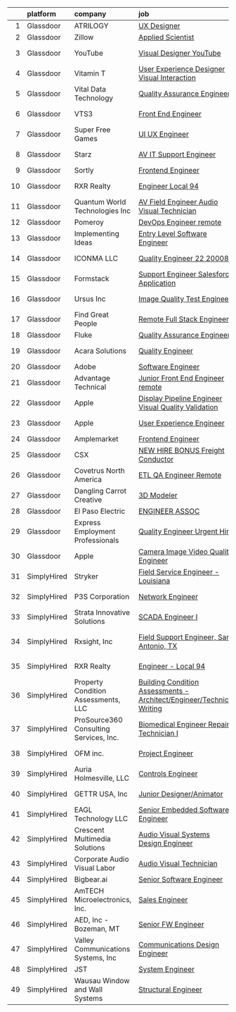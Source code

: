 

|    | platform    | company                                | job                                                                                                                                                                                                                                                                                                                                                                                                                                                                                                                                                                                                                                                                                                                                                                                                                                                                                                                                                                                                                                                                                                                                                                                                                                                   | update_time   | location                     |
|---:|:------------|:---------------------------------------|:------------------------------------------------------------------------------------------------------------------------------------------------------------------------------------------------------------------------------------------------------------------------------------------------------------------------------------------------------------------------------------------------------------------------------------------------------------------------------------------------------------------------------------------------------------------------------------------------------------------------------------------------------------------------------------------------------------------------------------------------------------------------------------------------------------------------------------------------------------------------------------------------------------------------------------------------------------------------------------------------------------------------------------------------------------------------------------------------------------------------------------------------------------------------------------------------------------------------------------------------------|:--------------|:-----------------------------|
|  1 | Glassdoor   | ATRILOGY                               | [UX Designer](https://www.glassdoor.com/partner/jobListing.htm?pos=109&ao=1110586&s=58&guid=000001818a33a79e924c4ef58012eb12&src=GD_JOB_AD&t=SR&vt=w&ea=1&cs=1_7cb088ba&cb=1655881050538&jobListingId=1007954178655&cpc=FAE5E775D180B2FB&jrtk=3-0-1g65379vcjcbj801-1g65379vqp2nf800-5f51747749abf54f--6NYlbfkN0Coaqwr41TC2LgejnR7Utnytr6GYvK_E0y3WIq7ZdLRae9o-QpJIESlqP3qGLJFeU73fQgxWVyK-VjJxWQJ7wPXVsDgmr_qx8wgq-qh_w44hPEPzHMmKsfywvLtLkO4grmCNwksa3ZCydtOTY4m2ummcehDPHPtF2pzvVA23WRMmsBvQ87QKscW3rTaWEngVZtb_ve2UxlRD3qUds9C-_KIT2jMIpvOUQ7Xx4JjEuSWvI7SPNO3SPILIQGhg-M7SXsGABsy090PayRCLVo0p99ausxZhzbEX_oa8P9YQolgA5_g7e46Is_BNUf3cvUftP3FQLU4Iag6r26NS0UHTOBZHw6MIjPua7Qkh_PkKJUwDNoLkkYdcWEs2zHF66fcSNB2QWvCep71fwtyWtl5Z2VYuJKAqC0mQBivHEdHopRDOJJbyr4wH3lkwzHUPn_uV5X8sKRHmjLlVffzJXJ8kE0e9URlzbq8bxg9oHj0vDE2zAfU1oHrHL21j6kmRxWLTPWSpbp8UP30-DNEUv-_KmjX)                                                                                                                                                                                                                                                                                                                                                                                | 24h           | Remote                       |
|  2 | Glassdoor   | Zillow                                 | [Applied Scientist](https://www.glassdoor.com/partner/jobListing.htm?pos=102&ao=1110586&s=58&guid=000001818a33a79e924c4ef58012eb12&src=GD_JOB_AD&t=SR&vt=w&cs=1_c7b65479&cb=1655881050536&jobListingId=1007952804318&cpc=8795CF9063CD573D&jrtk=3-0-1g65379vcjcbj801-1g65379vqp2nf800-9d93a89bc6a5bfc6--6NYlbfkN0ANMurRYyPEXg08u6OamUd1Mvhk-zhFSGYIZgoJR86UvYL2v6MoUqae-sD5DnU21vqelH2Myl0yUl71x6TEsj9un4Q0RKC7FcytnV9tOpVLoj_OUjOz0EZ2kkfHyhYSoBqX6mFmhMoPiOBm2q3bPf96MkPrYMS6wd-9yRmEnSpSzX5faFUG0_EoOkxIGbunPMUnnCQdzOYqvbaV6B1YZzsXyT3WAxw7iqRI0XTRHTuDQcIK27pCiIY_ayunxTbgx2QLaIK1rhNJElnEz5I8EkiHPpaXRyKsU6ISSnJeBvNYwwevTFOmT2Rn19QTLGFPk_ZHoV32_jCJpx_A6RI9o3tR8yRtsU2GQviNlTDo1avwa6c0OWaDCCDdZa9VP6q7DK05WK0Fp2wUzYVbCK72goAMS5SjaX0hhJZacbTqa8EQ2-rjSLxjjKtYNiOFSeAWJSZdpBRTXuQIC9vkQgbi2lipDVr78wpzhqR_uxSieeOHk9lo5weJkl4wuhVnl9mX7Bx2tXIOsKheoOW3QliVq_Awr9MD9_cncdEdzjtok64wblcJtA38KRYNDiWuP4FRAF3pnfoyRoQKowEJmndHbWY4ZC76UTQ6zfECVQ6lx0LZkDFJWggcJCa94QsP-7NPcXtF3yfdlGvrYtLtE2UVpxtE15wsXHrhYtkuDmk9BeNivQ0GA9jbC607VSjPlBHLOlid7eFcjCJhfLDlqXp3ab2wnxMgmnqPo3ZVJj6yyXQjyMF77w0wwCDa1bVA4aciqtyR3w2NWKyi87U_K7gwYj2xZR7FtNl6LKV-hK52_y6Qc6c2LdoaZqJJzM5thcCftktk2sz52PleshqTlscehszjfyu9g8FY6RR4rAX-0IExG3TSmL_pvymgI8aGRi_Hxng%3D) | 1d            | Remote                       |
|  3 | Glassdoor   | YouTube                                | [Visual Designer  YouTube](https://www.glassdoor.com/partner/jobListing.htm?pos=113&ao=1136043&s=58&guid=000001818a33a79e924c4ef58012eb12&src=GD_JOB_AD&t=SR&vt=w&cs=1_373606aa&cb=1655881050538&jobListingId=1007955438287&jrtk=3-0-1g65379vcjcbj801-1g65379vqp2nf800-a54f6a057a3dcca6-)                                                                                                                                                                                                                                                                                                                                                                                                                                                                                                                                                                                                                                                                                                                                                                                                                                                                                                                                                             | 24h           | San Bruno, CA                |
|  4 | Glassdoor   | Vitamin T                              | [User Experience Designer  Visual   Interaction ](https://www.glassdoor.com/partner/jobListing.htm?pos=110&ao=1110586&s=58&guid=000001818a33a79e924c4ef58012eb12&src=GD_JOB_AD&t=SR&vt=w&cs=1_68cf5429&cb=1655881050538&jobListingId=1007952399088&cpc=334ABAF5D42DC775&jrtk=3-0-1g65379vcjcbj801-1g65379vqp2nf800-77c2687aced30b58--6NYlbfkN0DMrcEu7yrtATojKJA7cEzGQ3FdRGWLh0CZQInL4ECGI6k5tN82kdM0cJmh4vC7GggIqKZJOfkwr30bBFMstioDYyIlhzZXCfvLwBAdupbHPrTMJZuWHqAcPjDhGBH65EBA0nvfin9Gm45IlDtWYa5cRO3xeOFY4Nasnbdp7ylyZBVq-0_Aa2rOcEloA5bdxohqK9s9Lj63foLZZlmxU5ksUw0t1uX01_MRXx5VCEvF0TC83dnJut3CQxBhKHO-ShBiccfC0s3Pnm6bdA4DB9ll2PKj7aM6FteG9hiqIPDHz3-iU8jib6OykBX83S2Yq9GVLe2mJEW4PfKWg4k8NhKrbP70j-gifUwLlrL1GIUyJM0yaBhe3Vliy097x000wkMbSkIFefWJZBrEHdDh6dWHpC1NpyJJLvCwFvIHVYhyefUzoqz9OfHBNykCWAzk9QMQFIWAQoY1XtoHripQXzg3)                                                                                                                                                                                                                                                                                                                                                                                                                 | 1d            | Seattle, WA                  |
|  5 | Glassdoor   | Vital Data Technology                  | [Quality Assurance Engineer](https://www.glassdoor.com/partner/jobListing.htm?pos=116&ao=1136043&s=58&guid=000001818a33a79e924c4ef58012eb12&src=GD_JOB_AD&t=SR&vt=w&ea=1&cs=1_5606f608&cb=1655881050539&jobListingId=1007955214709&jrtk=3-0-1g65379vcjcbj801-1g65379vqp2nf800-505aed74478a18c7-)                                                                                                                                                                                                                                                                                                                                                                                                                                                                                                                                                                                                                                                                                                                                                                                                                                                                                                                                                      | 24h           | Newport Beach, CA            |
|  6 | Glassdoor   | VTS3                                   | [Front End Engineer](https://www.glassdoor.com/partner/jobListing.htm?pos=114&ao=1136043&s=58&guid=000001818a33a79e924c4ef58012eb12&src=GD_JOB_AD&t=SR&vt=w&ea=1&cs=1_989a584a&cb=1655881050538&jobListingId=1007947026748&jrtk=3-0-1g65379vcjcbj801-1g65379vqp2nf800-3035cbdfc5e622c4-)                                                                                                                                                                                                                                                                                                                                                                                                                                                                                                                                                                                                                                                                                                                                                                                                                                                                                                                                                              | 4d            | New York, NY                 |
|  7 | Glassdoor   | Super Free Games                       | [UI UX Engineer](https://www.glassdoor.com/partner/jobListing.htm?pos=115&ao=1136043&s=58&guid=000001818a33a79e924c4ef58012eb12&src=GD_JOB_AD&t=SR&vt=w&ea=1&cs=1_77a4564d&cb=1655881050539&jobListingId=1007954251191&jrtk=3-0-1g65379vcjcbj801-1g65379vqp2nf800-1991ac47419063c1-)                                                                                                                                                                                                                                                                                                                                                                                                                                                                                                                                                                                                                                                                                                                                                                                                                                                                                                                                                                  | 24h           | Remote                       |
|  8 | Glassdoor   | Starz                                  | [AV IT Support Engineer](https://www.glassdoor.com/partner/jobListing.htm?pos=124&ao=1136043&s=58&guid=000001818a33a79e924c4ef58012eb12&src=GD_JOB_AD&t=SR&vt=w&cs=1_40ba34ec&cb=1655881050539&jobListingId=1007942566638&jrtk=3-0-1g65379vcjcbj801-1g65379vqp2nf800-0c931057aa4d31c3-)                                                                                                                                                                                                                                                                                                                                                                                                                                                                                                                                                                                                                                                                                                                                                                                                                                                                                                                                                               | 6d            | Santa Monica, CA             |
|  9 | Glassdoor   | Sortly                                 | [Frontend Engineer](https://www.glassdoor.com/partner/jobListing.htm?pos=117&ao=1136043&s=58&guid=000001818a33a79e924c4ef58012eb12&src=GD_JOB_AD&t=SR&vt=w&ea=1&cs=1_d6eb8be1&cb=1655881050539&jobListingId=1007954661940&jrtk=3-0-1g65379vcjcbj801-1g65379vqp2nf800-8b80f753736783fd-)                                                                                                                                                                                                                                                                                                                                                                                                                                                                                                                                                                                                                                                                                                                                                                                                                                                                                                                                                               | 24h           | Remote                       |
| 10 | Glassdoor   | RXR Realty                             | [Engineer   Local 94](https://www.glassdoor.com/partner/jobListing.htm?pos=112&ao=1136043&s=58&guid=000001818a33a79e924c4ef58012eb12&src=GD_JOB_AD&t=SR&vt=w&cs=1_6edb419b&cb=1655881050538&jobListingId=1007945409706&jrtk=3-0-1g65379vcjcbj801-1g65379vqp2nf800-e17df1f90e84a848-)                                                                                                                                                                                                                                                                                                                                                                                                                                                                                                                                                                                                                                                                                                                                                                                                                                                                                                                                                                  | 5d            | New York, NY                 |
| 11 | Glassdoor   | Quantum World Technologies Inc         | [AV Field Engineer Audio Visual Technician](https://www.glassdoor.com/partner/jobListing.htm?pos=104&ao=1110586&s=58&guid=000001818a33a79e924c4ef58012eb12&src=GD_JOB_AD&t=SR&vt=w&ea=1&cs=1_77b3505a&cb=1655881050536&jobListingId=1007954791156&cpc=F41FEAB56D215062&jrtk=3-0-1g65379vcjcbj801-1g65379vqp2nf800-8ed9ab6c596428d0--6NYlbfkN0CuPs7_YxKcrSFeECY3Kp_2zf9SovV6iRK_2DrktFz0qOmh4QpZjnChfB4vvF9-1553jAv4VW7golN3oZ13CAcdA1ITnuz0B16xIYI_Bwu44WXgpSuVX2v2EhonoDPzdepJQZZHhX2MXvdXArfl2THw-8uxv2fQEhZ_Ln9rpq_WRTEhk4DDiBerzMT9Be815tocjqrddg2dI0rcklASOSvu7-5r2QQt0-Ejc7Fq0xOCNlF2ywKEVJoJB4DnsyR9BkhA-St8oFf3PHDWUi22XHuKavOA9E_0-S9TylX3DSlIrM1FygEwfLdoHS0di_DSNXGSdvH9uqKJkn5yN6F3fPT1_7IUD0RugAHk-_wFwNpdwe-lpKKAHjXrFIkBmWOG3erANGcclITk9B2kkFrQX5dEklxpbWZ6OThs575d1vWsPQF1wvDGZvClXzPzsRdrkaL_6zXWFbMTjHV2KJwLZpzXlgn1COA93jkjpgyhnjOx7NqajLKgUFsHlvb3MWZ6bPAtegbv82qa8A%3D%3D)                                                                                                                                                                                                                                                                                                                                                      | 24h           | Pasadena, CA                 |
| 12 | Glassdoor   | Pomeroy                                | [DevOps Engineer remote](https://www.glassdoor.com/partner/jobListing.htm?pos=122&ao=1136043&s=58&guid=000001818a33a79e924c4ef58012eb12&src=GD_JOB_AD&t=SR&vt=w&ea=1&cs=1_82dcfa0a&cb=1655881050539&jobListingId=1007926862191&jrtk=3-0-1g65379vcjcbj801-1g65379vqp2nf800-3d5cf7bfe4ef7d02-)                                                                                                                                                                                                                                                                                                                                                                                                                                                                                                                                                                                                                                                                                                                                                                                                                                                                                                                                                          | 13d           | Remote                       |
| 13 | Glassdoor   | Implementing Ideas                     | [Entry Level Software Engineer](https://www.glassdoor.com/partner/jobListing.htm?pos=120&ao=1136043&s=58&guid=000001818a33a79e924c4ef58012eb12&src=GD_JOB_AD&t=SR&vt=w&ea=1&cs=1_cc2649b0&cb=1655881050539&jobListingId=1007929274155&jrtk=3-0-1g65379vcjcbj801-1g65379vqp2nf800-91fed8bc7183fb2d-)                                                                                                                                                                                                                                                                                                                                                                                                                                                                                                                                                                                                                                                                                                                                                                                                                                                                                                                                                   | 12d           | Orem, UT                     |
| 14 | Glassdoor   | ICONMA  LLC                            | [Quality Engineer  22 20008 ](https://www.glassdoor.com/partner/jobListing.htm?pos=101&ao=1110586&s=58&guid=000001818a33a79e924c4ef58012eb12&src=GD_JOB_AD&t=SR&vt=w&ea=1&cs=1_3f1332a5&cb=1655881050536&jobListingId=1007952165698&cpc=77D8CEE05F182B4C&jrtk=3-0-1g65379vcjcbj801-1g65379vqp2nf800-0b4f960d6a89584d--6NYlbfkN0DfAjhvTbwjqqEM86ndtvAKBXPlJspSHjAzx3zEPKP0f97NCHo3YmnnG021X3ruXc4-XqcAoKZxbao3zwTX_mifWANDn3pLbWs_0F9PQdr_gN1KibuzZXyT6BAqh6lNIJmQW1nvi20--jEgEaOjhsEksJ5_k13YFD3eiAWi3G1QoH6bLx9c8eIQbCEnvozMR6D0v57UsKleD9CetmYqQGIcoOSxAh-5jIHMk0Yz_69bwQ5V7qK6wAaNI_DkuTJNLZlx38SMs0-IozxAZgFVn-zAd-w0BNVdXqhZE8sijK-GbQ5OFWWLw_gLu7e9sQGT_v1URfc4ypmnzu3i_DiMPNY_LQFjpVB4V1re3ll_ZOyGpyDi-gGRrath-T9OEeF4Vpt9r8PTsW3AdcAa0Nm2UHpBB_AbPafSf2ajTWWa5Q6kzPCosnlxILuqAlnqO1HyRO8EOQJMXqT_JCbD04S9XszBoUW3zSm7flBy1dtarCZXxNOZY25q4G2iD73ddMUe-77v87YUV0REE1yV-WgKAaiQ)                                                                                                                                                                                                                                                                                                                                                                | 1d            | Riverside, MO                |
| 15 | Glassdoor   | Formstack                              | [Support Engineer   Salesforce Application](https://www.glassdoor.com/partner/jobListing.htm?pos=118&ao=1136043&s=58&guid=000001818a33a79e924c4ef58012eb12&src=GD_JOB_AD&t=SR&vt=w&ea=1&cs=1_10b68bdb&cb=1655881050539&jobListingId=1007954326995&jrtk=3-0-1g65379vcjcbj801-1g65379vqp2nf800-4f64a3701dd18cab-)                                                                                                                                                                                                                                                                                                                                                                                                                                                                                                                                                                                                                                                                                                                                                                                                                                                                                                                                       | 24h           | Remote                       |
| 16 | Glassdoor   | Ursus  Inc                             | [Image Quality Test Engineer](https://www.glassdoor.com/partner/jobListing.htm?pos=106&ao=1110586&s=58&guid=000001818a33a79e924c4ef58012eb12&src=GD_JOB_AD&t=SR&vt=w&ea=1&cs=1_007adffe&cb=1655881050537&jobListingId=1007952300931&cpc=32EE424DE2B657EB&jrtk=3-0-1g65379vcjcbj801-1g65379vqp2nf800-3fc82561ddde14f3--6NYlbfkN0CT8vBT9H5mqECx2dfLV_FONLPDKpIRssxVwtj05Tmm4rA5I0VNOPdM1oYsK66ov5rfnjfgAZTug0C6QQmmV_65ROUJ7Furhuq3m3wDe-ro31014hybDCV9biCavzfvDfCdIcLlJ4FrmLq9zg6lLnLB6oWok5OtTSGGrsclIgQ7HlsiIXc7Gv5J8ULg7GivP7rVCbmtoVoiRYom8Neq5ylYqKonOf8kQzI-50p9iP1HNNHh0rrbM84ygRtHAjoXyMRDaBM9MoCDhT2HGcwBtOrRHyMRf8YzT-_x2H44uYqwHq4Q4osopfHMqUh2ccOJVUSPxviGShoNcbqZtjRz-97HDwNYnJcz0rzOQZu9sw3YlQfy3QzOuJFTHnD2aM6CzdOiAXdO9D18Q607n9p_f0ZvtqqQqWN4hYG9DgXPiatLGgiy1xnfAP7yNfmn11gc6OaIUJxUNrSuMtNqtVy6eHkO0mFlGHSi4zvPehlX78V9S6SK9mh80lq2mp-aEZSsXqO_9hofDZVShZTLzgZpckeZ__XtFaUXj-lqgziyiucPmgY-zRIEQIG2mN1euTl25YK8UqyjcG5_KJx35ZeCoJPIxteSN5eS4LegkT4yvn3CzDABHMb_NRxxx3YesfJHssL9pLG1nPqXhOE-uVj-AD3jM6VnPd5a0n1EIfJvpnF2N1ZaG4tkYx3Bt9-ZnymH1D2qnoeo4aTcGX3x4y3Nd6bI)                                                                                                                                                                | 1d            | Sunnyvale, CA                |
| 17 | Glassdoor   | Find Great People                      | [Remote Full Stack Engineer](https://www.glassdoor.com/partner/jobListing.htm?pos=108&ao=1110586&s=58&guid=000001818a33a79e924c4ef58012eb12&src=GD_JOB_AD&t=SR&vt=w&ea=1&cs=1_36912046&cb=1655881050537&jobListingId=1007941877320&cpc=C4A69CCDBB3B9599&jrtk=3-0-1g65379vcjcbj801-1g65379vqp2nf800-5bded719c7eaa10d--6NYlbfkN0AB_wwm9c7mTJ6mF64Z4C4YaWvUN0ue2WMj8uKqDGvbSUpQdFC8tKXzAleKNXG88hZ073tKn5cZSPVD-DSi4trtPg4MIDM5HoEYFjYUg9Vjl7m0gdVCVWl_mSaanasvuFWURzfF4XD35UfXqeoMI6GuzZ1eFQ4GAtQHLk44NyRg9_YmgkGTrs9WkeiQ_x3UP5uLW_8IufaryrexMBlLTX9wUUm3FP1hE4S3X3fhdC4I_JmfL9Nl0k8nRRIXIyqs383zDQwveApeWrtHclPsAn7PbTpnW6tZ690TRf2L80oM0XMmOXG5DjVy2jt6G1lM8EU1qS2gi0FTAgYtHM3D1W_yQgi_G3S1d2m_L4-lSWpTA1938xCXCUtuf0-3DKJLFtrKUQYcOJrs4Ege5mNd8CtR6SXZ5wLKyF_fATR01HJTFkUjGnaEKWUOfuz3K7UWdbtz597B_BbR9UsmEi17gMGNnkmSwDoem8uHGkbPDBZue6f_JViAOooIMkacTj4n3IXd4FzMZs7_iA%3D%3D)                                                                                                                                                                                                                                                                                                                                                                     | 6d            | Remote                       |
| 18 | Glassdoor   | Fluke                                  | [Quality Assurance Engineer](https://www.glassdoor.com/partner/jobListing.htm?pos=123&ao=1136043&s=58&guid=000001818a33a79e924c4ef58012eb12&src=GD_JOB_AD&t=SR&vt=w&cs=1_1378a90f&cb=1655881050539&jobListingId=1007946907047&jrtk=3-0-1g65379vcjcbj801-1g65379vqp2nf800-27cd66e2b1f47c7d-)                                                                                                                                                                                                                                                                                                                                                                                                                                                                                                                                                                                                                                                                                                                                                                                                                                                                                                                                                           | 4d            | Everett, WA                  |
| 19 | Glassdoor   | Acara Solutions                        | [Quality Engineer](https://www.glassdoor.com/partner/jobListing.htm?pos=107&ao=1110586&s=58&guid=000001818a33a79e924c4ef58012eb12&src=GD_JOB_AD&t=SR&vt=w&ea=1&cs=1_9c8ae28d&cb=1655881050537&jobListingId=1007955465416&cpc=4F748F1840550ABC&jrtk=3-0-1g65379vcjcbj801-1g65379vqp2nf800-edfefa65d78ecdc2--6NYlbfkN0BQuJXpfawXtfhwzLerQhC04iCxGrelUvn_xttDeop7CMmG32gURwRxhPm_v2B23n6k0tNzAyAlpUgZOs_w-ja5jfjE7-sGaJdFHt26PKmt5bfX5uz1EE27muZhztA-wR9R-fRiThw04hGd68at7zXmrup7qH1CzRfDCQjp0MKboJzPF1aSOonnf_x3qxxNdvM6S29W1MxMBP4Djhs1DCdPgPC8X38vjpoatA99Todzk09nkMhLFJK29wCr1Sz6EDP3b-_Dl0fzMKRzX4FkG3yKQEWOSJWkzBMeqM98M57fdai1-GLNrFyvEIl3_5wp5kTRob-yZmJqCvCbMt7TapgWrlrfpgO505IsWB_IBuIGXN_iAIJMJB4iGWDnzUpcM3hUHIHRCZR-Z-AM_d9RiYXbyFrn9NxPe3XPYUKeMJTlW0ahSZyjGe-FY7K-Sx0P100AvYDorQTXZtoVCS6HsvpomeB9se4nGJ8PL8s1UxAkiFbd3p6_wQQk1oi286-59-dYgDavboG_aoDjaSB9GX-ceTynYW7DCzc32SZD5aBOfUa1xSlT07Quv1laM7yw8B9xBt4Rt4ogSqLan0OqlfQgXdLS2koagGXCp2y2J0L_ptLin8WquseaCZKeu9g-ncJrXhsGgTGpr_s5VpwjwUigpIZTyh_j_1lTuKf9GjEB3_Dgd0p_p8fHB2LqQ-TeNkoIGi0UYJVCj47wCxazsFatBBxMkCsUWdh4aBUy42YDUQ%3D%3D)                                                                                                                                               | 24h           | Rockledge, FL                |
| 20 | Glassdoor   | Adobe                                  | [Software Engineer](https://www.glassdoor.com/partner/jobListing.htm?pos=129&ao=1136043&s=58&guid=000001818a33a79e924c4ef58012eb12&src=GD_JOB_AD&t=SR&vt=w&cs=1_39ae08c1&cb=1655881050539&jobListingId=1007944990526&jrtk=3-0-1g65379vcjcbj801-1g65379vqp2nf800-cf5e3515ef950920-)                                                                                                                                                                                                                                                                                                                                                                                                                                                                                                                                                                                                                                                                                                                                                                                                                                                                                                                                                                    | 5d            | San Jose, CA                 |
| 21 | Glassdoor   | Advantage Technical                    | [Junior Front End Engineer  remote ](https://www.glassdoor.com/partner/jobListing.htm?pos=105&ao=1110586&s=58&guid=000001818a33a79e924c4ef58012eb12&src=GD_JOB_AD&t=SR&vt=w&ea=1&cs=1_a4a2118a&cb=1655881050537&jobListingId=1007942235306&cpc=A65DF3A704A48F9B&jrtk=3-0-1g65379vcjcbj801-1g65379vqp2nf800-3ef4f18a79d1de02--6NYlbfkN0CQRQ3eiV4YWjrRS1ho7HVQ9JO8v6Fb3eU0yDOJbdOiEguntuRlpE4-_N6DYLNj-GpQSiqMlfq5VNmt__wJbVA0BeDcoGB8_eMQz9R4To-V83SZYra7tjiH2EoqMxvxd2zM9nEccvdIzuD7cDtDIiGnSA6BDojHokelrmvPbvgmahL4sME9BiHyBsQ9n7_q_t7nuvCLeeVUxGDK34n_V1M9nS2BwMMfRMsXixr23JIKEdrkBzIYydbCdUUOUnk96Opr1kmFIPd8H3Io4HPs9ODPFW2Pe84xZJb4IGbVlc8AjbS-i1ZlkrnwnD1QA_uJvx9VDph87W6snABUdLk5NEu9C6c_EoYV8nPoPeUrzF_x6cf65ns4OYeVkAXyCH2iX3nJv7CnqAdgRVfbuOTr79zKxgfiA5H0ctQRbAhPtvAU0MHVfDGbe4yHJN8ZavTi8jMSjpm_FI61IbZL6vhsx9Z9-i-3bb598KzmuF6aVszkFeVzGH383WXjj2lm-37A3qvlPDUf033t5nzU5M_-Vz-89TFZ-a5ibo3uskPzhBoMMoF7js8DtfbGZnVi4GGfqZ8%3D)                                                                                                                                                                                                                                                                                                           | 6d            | Santa Ana, CA                |
| 22 | Glassdoor   | Apple                                  | [Display Pipeline Engineer   Visual Quality Validation](https://www.glassdoor.com/partner/jobListing.htm?pos=127&ao=1136043&s=58&guid=000001818a33a79e924c4ef58012eb12&src=GD_JOB_AD&t=SR&vt=w&cs=1_06ede860&cb=1655881050539&jobListingId=1007948435432&jrtk=3-0-1g65379vcjcbj801-1g65379vqp2nf800-059aa0f358817899-)                                                                                                                                                                                                                                                                                                                                                                                                                                                                                                                                                                                                                                                                                                                                                                                                                                                                                                                                | 4d            | Cupertino, CA                |
| 23 | Glassdoor   | Apple                                  | [User Experience Engineer](https://www.glassdoor.com/partner/jobListing.htm?pos=126&ao=1136043&s=58&guid=000001818a33a79e924c4ef58012eb12&src=GD_JOB_AD&t=SR&vt=w&cs=1_72c94f0f&cb=1655881050539&jobListingId=1007955752545&jrtk=3-0-1g65379vcjcbj801-1g65379vqp2nf800-27556222c66e5975-)                                                                                                                                                                                                                                                                                                                                                                                                                                                                                                                                                                                                                                                                                                                                                                                                                                                                                                                                                             | 24h           | Cupertino, CA                |
| 24 | Glassdoor   | Amplemarket                            | [Frontend Engineer](https://www.glassdoor.com/partner/jobListing.htm?pos=125&ao=1136043&s=58&guid=000001818a33a79e924c4ef58012eb12&src=GD_JOB_AD&t=SR&vt=w&cs=1_14769988&cb=1655881050539&jobListingId=1007954671177&jrtk=3-0-1g65379vcjcbj801-1g65379vqp2nf800-66383b68a3314252-)                                                                                                                                                                                                                                                                                                                                                                                                                                                                                                                                                                                                                                                                                                                                                                                                                                                                                                                                                                    | 24h           | Remote                       |
| 25 | Glassdoor   | CSX                                    | [NEW HIRE BONUS Freight Conductor](https://www.glassdoor.com/partner/jobListing.htm?pos=103&ao=1110586&s=58&guid=000001818a33a79e924c4ef58012eb12&src=GD_JOB_AD&t=SR&vt=w&cs=1_4e146f76&cb=1655881050536&jobListingId=1007939777528&cpc=8795CF9063CD573D&jrtk=3-0-1g65379vcjcbj801-1g65379vqp2nf800-f6dee975293e7d49--6NYlbfkN0B4r7QDcS1FYldRU7VPv1R0Vj7kpMu-sKqn6UUkSgegOydivzZDyt9sEkzJ1oC44s28ztmxj1UGhv0D2G4DifncUCuXSpRzXvbtFHpD6_seuEH5WbudCbv5quqM7zO8ZB363yeXiZ0GxI6ErjZVxQuCleFCh2ot2BwIg34nNcI87Ogip5u7BqD8XmEmrhgSCV9G7kG68NTiP87mHdUvoQOVTBLEotuxMrxGps9Mv8_EfLRwkIc_2GKx1TOyBhbhQ4AhKzyhvuTwgwUOZVOsGEq1rts7wFyGV2Ej6z8MlVP0OjiiJATpxO48ej8dhaiNzl2qe5Hf82Zu9K6obW9xyoF7JOMRD5Hy6J99kyuYv8gr1191ofrQ1i_23RlOETUu1Puk9gqBiXClM45vvsj9OmDn7fliZnztDxsX53a2Jy02mWs75NS_vwgBIqrCF0JyGsrkjWTJT4AlFJB4lV6WrqteFQ4pA5oumqtGmPDLR-Jso3fOLgtDvi1_pcSj6452lg38tkaNYnSBKSkfqbhiLpjO7tBTfu6ILwmG9LLtP2yHkFvi9IjkGndmJyOymwXD-D_z1QMFd1sjtCFW1l01tqJG)                                                                                                                                                                                                                                                                                                | 7d            | Atlanta, GA                  |
| 26 | Glassdoor   | Covetrus  North America                | [ETL QA Engineer  Remote ](https://www.glassdoor.com/partner/jobListing.htm?pos=121&ao=1136043&s=58&guid=000001818a33a79e924c4ef58012eb12&src=GD_JOB_AD&t=SR&vt=w&cs=1_d2204f61&cb=1655881050539&jobListingId=1007951896538&jrtk=3-0-1g65379vcjcbj801-1g65379vqp2nf800-a0b93073142d6e69-)                                                                                                                                                                                                                                                                                                                                                                                                                                                                                                                                                                                                                                                                                                                                                                                                                                                                                                                                                             | 1d            | Lexington, KY                |
| 27 | Glassdoor   | Dangling Carrot Creative               | [3D Modeler](https://www.glassdoor.com/partner/jobListing.htm?pos=128&ao=1136043&s=58&guid=000001818a33a79e924c4ef58012eb12&src=GD_JOB_AD&t=SR&vt=w&ea=1&cs=1_8a2b2731&cb=1655881050539&jobListingId=1007954769864&jrtk=3-0-1g65379vcjcbj801-1g65379vqp2nf800-724a51570a186caf-)                                                                                                                                                                                                                                                                                                                                                                                                                                                                                                                                                                                                                                                                                                                                                                                                                                                                                                                                                                      | 24h           | Valencia, CA                 |
| 28 | Glassdoor   | El Paso Electric                       | [ENGINEER ASSOC](https://www.glassdoor.com/partner/jobListing.htm?pos=130&ao=1136043&s=58&guid=000001818a33a79e924c4ef58012eb12&src=GD_JOB_AD&t=SR&vt=w&cs=1_02b6e57d&cb=1655881050539&jobListingId=1007954969952&jrtk=3-0-1g65379vcjcbj801-1g65379vqp2nf800-97667fe1d13deacb-)                                                                                                                                                                                                                                                                                                                                                                                                                                                                                                                                                                                                                                                                                                                                                                                                                                                                                                                                                                       | 24h           | El Paso, TX                  |
| 29 | Glassdoor   | Express Employment Professionals       | [Quality Engineer   Urgent Hire](https://www.glassdoor.com/partner/jobListing.htm?pos=111&ao=1110586&s=58&guid=000001818a33a79e924c4ef58012eb12&src=GD_JOB_AD&t=SR&vt=w&ea=1&cs=1_b4d6d702&cb=1655881050538&jobListingId=1007954920270&cpc=9908D8D4413DBB8A&jrtk=3-0-1g65379vcjcbj801-1g65379vqp2nf800-ac20e311c9dc6370--6NYlbfkN0CiPL6ki7erCBYerKKDgoepucfAoeCeAcEYoUi100ofbvYiuk17bI4hlxlaj7laKt4IT95yebaay1j1i3h828PqJZbXH9cbWrZd-4penvTchbtPjp1Pop5sBmxH_OASkqC36IXZTMpmldmCFHcsSZzE9pQlO7FxAlpJskffRxtk4ZHEKFm0QznMVtB6ul4BKRL7uk5eTk-sa0d2eCo2I0VqthPNgG63UZghWySeNYAChG5Yi-bCNwT4V9pBMQJGlDhiwY5eur9afx-v8zqV5iFVYuJJmIqLQ2tw7q1VasmNlf94XqzKM-oQiFgkr7_-mTHmTOTIbqM9QHxSj9ph1w9RHBvfXdqcC2pHh2u-EVkhbie1AqjsVwhNjXncZi6ra_5oq4QS0K4B024ZdZZbroUTC7jZPgGV4yQL3U0Bbzz_t8OdJF2Tn0ZTZUpn_oarPb4bwBKBiAZEjY1VXthGbBsQ82pX8zxKd2YbTIVYx2OMTVKD4pbM7GVucMGKCULbqVU-SBmCYyXCRoBTnhDsGYherCkkGZqRPg7I2bKO83C9o7XDuV-AYvktRBxpGyL5aklwai6btJNNN6YZckDgHrL19yvmfgIjupQ25LgHgAje8N7j-dAXZlnaZs3-A2MWYVkH8jYubKSuDBB_8XspO9srtK7V6hWTiVJclhvXOsXrxRlL1wonJCbcHYOAV0g5LJ9ioBUft3BsqQN27S_m8hA7PQxNVMVj0OznUgFKdnt8qF6OTkYUjJQTfu_2PVKtljfRFUDCcgzO4F08Ijv7cj1ZUWkoLJbl5jg%3D)                                                                               | 24h           | Saint Joseph, MI             |
| 30 | Glassdoor   | Apple                                  | [Camera Image   Video Quality Engineer](https://www.glassdoor.com/partner/jobListing.htm?pos=119&ao=1136043&s=58&guid=000001818a33a79e924c4ef58012eb12&src=GD_JOB_AD&t=SR&vt=w&cs=1_b71e7374&cb=1655881050539&jobListingId=1007951281170&jrtk=3-0-1g65379vcjcbj801-1g65379vqp2nf800-f919bfa7217409cc-)                                                                                                                                                                                                                                                                                                                                                                                                                                                                                                                                                                                                                                                                                                                                                                                                                                                                                                                                                | 1d            | Cupertino, CA                |
| 31 | SimplyHired | Stryker                                | [Field Service Engineer - Louisiana](https://www.simplyhired.com/job/LB74FgykW8tIvJvXAmh-2zv1h3sQtPPcHrO2qGYmucbxVMpDqWZw_g?q=visual+engineer)                                                                                                                                                                                                                                                                                                                                                                                                                                                                                                                                                                                                                                                                                                                                                                                                                                                                                                                                                                                                                                                                                                        | Recently      | Remote                       |
| 32 | SimplyHired | P3S Corporation                        | [Network Engineer](https://www.simplyhired.com/job/H5zJk7TWFgCtp02wdOceNY5jrWO9nrSurw-OW12OPwaZPYZUXK2MZA?q=visual+engineer)                                                                                                                                                                                                                                                                                                                                                                                                                                                                                                                                                                                                                                                                                                                                                                                                                                                                                                                                                                                                                                                                                                                          | 13d           | San Antonio, TX              |
| 33 | SimplyHired | Strata Innovative Solutions            | [SCADA Engineer I](https://www.simplyhired.com/job/VXW0lqFt6u6cNmThQYwglSiONVg9Hgernf9zXx9soyFOTz_MkQsYqQ?q=visual+engineer)                                                                                                                                                                                                                                                                                                                                                                                                                                                                                                                                                                                                                                                                                                                                                                                                                                                                                                                                                                                                                                                                                                                          | Recently      | San Antonio, TX              |
| 34 | SimplyHired | Rxsight, Inc                           | [Field Support Engineer, San Antonio, TX](https://www.simplyhired.com/job/XixUb4I1boNO12YsZ3OQMbFmKPJ1qob-VWy6fJyHGR79U7nTXmMWGw?q=visual+engineer)                                                                                                                                                                                                                                                                                                                                                                                                                                                                                                                                                                                                                                                                                                                                                                                                                                                                                                                                                                                                                                                                                                   | 4d            | San Antonio, TX +2 locations |
| 35 | SimplyHired | RXR Realty                             | [Engineer - Local 94](https://www.simplyhired.com/job/QpArgVYTgWYo564dqVOZnUyshQixiDS936Rt8Scig1fBbYLMB6lm9g?q=visual+engineer)                                                                                                                                                                                                                                                                                                                                                                                                                                                                                                                                                                                                                                                                                                                                                                                                                                                                                                                                                                                                                                                                                                                       | 5d            | New York, NY                 |
| 36 | SimplyHired | Property Condition Assessments, LLC    | [Building Condition Assessments - Architect/Engineer/Technical Writing](https://www.simplyhired.com/job/SSO6eNQUKiI2XAsGlwEVGqeX4ak1eedojxAWzM164_gINY7eQacksw?q=visual+engineer)                                                                                                                                                                                                                                                                                                                                                                                                                                                                                                                                                                                                                                                                                                                                                                                                                                                                                                                                                                                                                                                                     | Recently      | Brooklyn, NY                 |
| 37 | SimplyHired | ProSource360 Consulting Services, Inc. | [Biomedical Engineer Repair Technician I](https://www.simplyhired.com/job/5x-VDYNasRMTR5U9kbfjUfYBXzumkptRRyI2jYxLof5aDJEbxshYSg?q=visual+engineer)                                                                                                                                                                                                                                                                                                                                                                                                                                                                                                                                                                                                                                                                                                                                                                                                                                                                                                                                                                                                                                                                                                   | Recently      | San Antonio, TX              |
| 38 | SimplyHired | OFM inc.                               | [Project Engineer](https://www.simplyhired.com/job/rctM7Myzj1F8NzUucNGMJ7woioZaRPx8uV3KjzubMkOFS4qp3vb2kQ?q=visual+engineer)                                                                                                                                                                                                                                                                                                                                                                                                                                                                                                                                                                                                                                                                                                                                                                                                                                                                                                                                                                                                                                                                                                                          | Recently      | Remote +2 locations          |
| 39 | SimplyHired | Auria Holmesville, LLC                 | [Controls Engineer](https://www.simplyhired.com/job/H9ySpmzmX41Kf7rJJ0QB-GNk_MmlHglemE5OHIkVFEeemfRG1kNQKw?q=visual+engineer)                                                                                                                                                                                                                                                                                                                                                                                                                                                                                                                                                                                                                                                                                                                                                                                                                                                                                                                                                                                                                                                                                                                         | Recently      | Holmesville, OH              |
| 40 | SimplyHired | GETTR USA, Inc                         | [Junior Designer/Animator](https://www.simplyhired.com/job/iogG_AlFu4doAixtSQ_1hPdMTQvkItFkz9jJ_dMcQSxu4McKI5ikcw?q=visual+engineer)                                                                                                                                                                                                                                                                                                                                                                                                                                                                                                                                                                                                                                                                                                                                                                                                                                                                                                                                                                                                                                                                                                                  | Recently      | Manhattan, NY                |
| 41 | SimplyHired | EAGL Technology LLC                    | [Senior Embedded Software Engineer](https://www.simplyhired.com/job/NRRLlY71XTwxn_6ghOkoDVqUm-CRYtq1XwytwTuYQvGMi8LxjjIksw?q=visual+engineer)                                                                                                                                                                                                                                                                                                                                                                                                                                                                                                                                                                                                                                                                                                                                                                                                                                                                                                                                                                                                                                                                                                         | Recently      | Albuquerque, NM              |
| 42 | SimplyHired | Crescent Multimedia Solutions          | [Audio Visual Systems Design Engineer](https://www.simplyhired.com/job/NCeffWK0Lqmj1fm6703nLHzrR11MWVwynLtkaChaH3NbX1CJhbswtg?q=visual+engineer)                                                                                                                                                                                                                                                                                                                                                                                                                                                                                                                                                                                                                                                                                                                                                                                                                                                                                                                                                                                                                                                                                                      | Recently      | Remote +1 location           |
| 43 | SimplyHired | Corporate Audio Visual Labor           | [Audio Visual Technician](https://www.simplyhired.com/job/6Ih-Fk3C2e-1KTbbaHE_juwuvT5aMNpDRl9NpnJ4xRAGGpPwBxrcTQ?q=visual+engineer)                                                                                                                                                                                                                                                                                                                                                                                                                                                                                                                                                                                                                                                                                                                                                                                                                                                                                                                                                                                                                                                                                                                   | Recently      | Dallas, TX +6 locations      |
| 44 | SimplyHired | Bigbear.ai                             | [Senior Software Engineer](https://www.simplyhired.com/job/6QiIBPBg_A_-IeSV_hcCv4fsrPoDmGZ172_Yn3X7xuC1qINPrGd8_A?q=visual+engineer)                                                                                                                                                                                                                                                                                                                                                                                                                                                                                                                                                                                                                                                                                                                                                                                                                                                                                                                                                                                                                                                                                                                  | Recently      | Chantilly, VA                |
| 45 | SimplyHired | AmTECH Microelectronics, Inc.          | [Sales Engineer](https://www.simplyhired.com/job/_UO2cXyZQEiwODjPxsdSrgT7ClNjWgW9M-DSXW_KOXO6aeF37sXL3Q?q=visual+engineer)                                                                                                                                                                                                                                                                                                                                                                                                                                                                                                                                                                                                                                                                                                                                                                                                                                                                                                                                                                                                                                                                                                                            | Recently      | Morgan Hill, CA              |
| 46 | SimplyHired | AED, Inc - Bozeman, MT                 | [Senior FW Engineer](https://www.simplyhired.com/job/zINmUZXgScoXXgS_gyiF3t60esMGL8VWIM8nJ8Kv2CvxPHXAK-fHew?q=visual+engineer)                                                                                                                                                                                                                                                                                                                                                                                                                                                                                                                                                                                                                                                                                                                                                                                                                                                                                                                                                                                                                                                                                                                        | Recently      | Bozeman, MT                  |
| 47 | SimplyHired | Valley Communications Systems, Inc     | [Communications Design Engineer](https://www.simplyhired.com/job/AUo7E07w2klkxUe_MpJEXKAe3q6D53g2ij9loL_ldPaRLYQDHOrlRg?q=visual+engineer)                                                                                                                                                                                                                                                                                                                                                                                                                                                                                                                                                                                                                                                                                                                                                                                                                                                                                                                                                                                                                                                                                                            | Recently      | Chicopee, MA                 |
| 48 | SimplyHired | JST                                    | [System Engineer](https://www.simplyhired.com/job/ltC4uBbAtBGDxUnJzlFMX3gIdb6Ta2KoQUJ1BepkEt2mKYLmwrTfbg?q=visual+engineer)                                                                                                                                                                                                                                                                                                                                                                                                                                                                                                                                                                                                                                                                                                                                                                                                                                                                                                                                                                                                                                                                                                                           | 4d            | Boerne, TX                   |
| 49 | SimplyHired | Wausau Window and Wall Systems         | [Structural Engineer](https://www.simplyhired.com/job/7CELBNMXWKLIm5lgujfJ4k8xI1lAqEDegpCLJhQmGdfFyYuLp7N2sA?q=visual+engineer)                                                                                                                                                                                                                                                                                                                                                                                                                                                                                                                                                                                                                                                                                                                                                                                                                                                                                                                                                                                                                                                                                                                       | Recently      | Monett, MO                   |